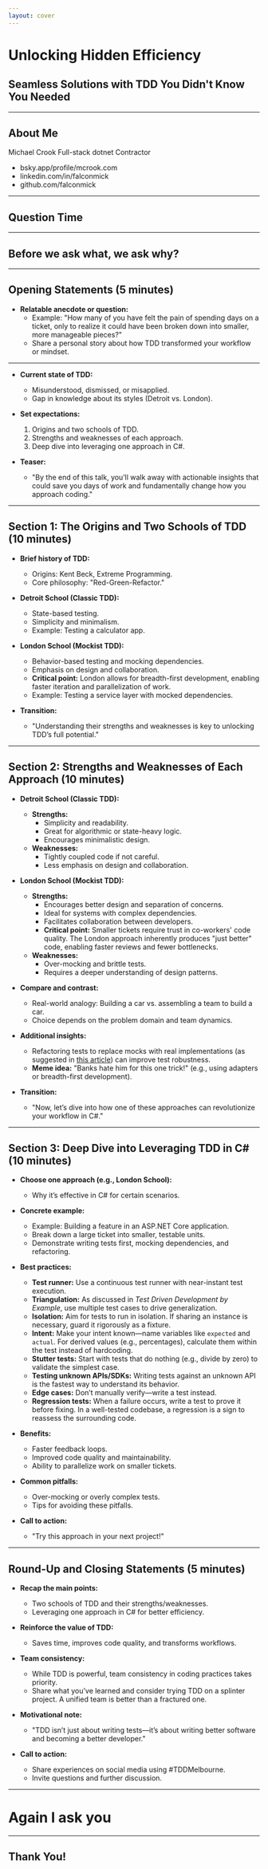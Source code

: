 ```yaml
---
layout: cover
---
```


# Unlocking Hidden Efficiency
## Seamless Solutions with TDD You Didn't Know You Needed

<!-- 
Test Driven Development has largely being dismissed by large swaths of developers, and in some cases, it's applied 
without a clear understanding of when and how to use its varying styles effectively. 
In this session I will go into the origins TDD and how you can fully leverage its powers become a better developer. 

But first of all, who am I?
-->

---

## About Me

Michael Crook
Full-stack dotnet Contractor

- bsky.app/profile/mcrook.com
- linkedin.com/in/falconmick
- github.com/falconmick

<!--
Hi
I’m Michael!
I am a full stack dotnet contractor from Perth who spends his days working with dotnet to help plumb up all things
data from across my teams many data sources.
I would like to see myself as an overly passionate tech nerd who can’t stop getting excited about all things code and hardware, 
You can find me under the handle falconmick just about everywhere where I talk mostly about coding and console modding.

Throughout my career with all the teams I have had the opportunity to work with I have found the following to always be
true: If you want to deliver high quality software testing your code is without a doubt the key deciding factor on
how likely you are to succeed. It is not the quality or quantity of developer that matters, but instead the discipline that the
team takes to ensure they validate their code with tests that can be run with as minimal friction in both speed and 
resilience to change.
-->

---

## Question Time

<!--
Before I start lets do a theoretical:
The upper management is in a flurry, Product Y that our company produces's top competitor Product X has just announced
AI chat-bot integration, a game changing feature that is going to send our company broke if we cannot match or beat
their announced delivery date.

In this project speed matters above all else, we have been promised that as soon as we get this live we will be given
the time needed to go back around and clean up the implementation.

So the question for the audience: 
Hands down if we push back on our teams standard testing standards for the sake of the project
OR
Hands up if we deliver the code with our standard and some would argue rather rigorous testing practices?

=== delay for hands ===

By the end of this presentation I hope to have as many hands in the air when I ask this question again for all the
reasons that I have coming up but it all boils down to one law of delivering software:

# Slow is Smooth. Smooth is Fast

Fun fact: Audience participation varies greatly from country to country and Australia typically is on the more stone
faced side! You all fell for my trap card, now when we reach the end if all goes well I will look like I have converted 
the entire room!

My ego can't wait


-->

---

## Before we ask what, we ask why?

<!--
Now before I start going over the basics of what testing is I thought it might be best to go over why?
More specifically why did I get sucked into the world of testing in the first place!

Like most of you I started out with a surface level appreciation but at the same time a slight disdain for tests. 
After spending the last day or two on my PR and seeing that my 60% coverage was not acceptable to our automated
code coverage Pull Request tool was the very last thing I wanted to see at 5pm on Friday.

Nevertheless, I would work late and add some basic tests that would cover all the new code, check in my PR and head
home late for the weekend. It didn't help my morale when I came in on monday and the first thing I see is a PR with an
obvious bug in it that made it feel like I shouldn't have bothered staying late as my PR is now going to take a hot
minute to fix and by then all the other developers will be busy working on their changes so my code won't get another 
review until lunch.

At times like this it can feel like test are there purely to make Sonar Qube happy and not to make my codebase any better.
Not much good that tests was when It didn't even end up catching anything important.

I had my fair share of experiences like this up until one day when I was on a new team and I had the great opportunity to
work with a seasoned veteran of the London School of Test Driven development overseeing the tech at my new employer. Having
spent the majority of his career working on software for the stock exchange in england he was in and around all of the 
thought leaders of the London School of Test driven development as those ideas were first maturing.

=-=-=-= todo: improve =-=-=-= need to give actual origins and be sure theyre right
A question you might all have now is, what is this London school and what's it doing in this testing talk? Well that
is to do with the origins of the two main approaches to test driven development, the original classist approach known
as the Detroit school of test driven development and the London school which is the mockist approach.
=-=-=-==-=-=-==-=-=-==-=-=-=-

But more about that later, back to my new job working with this seasoned veteran:

When I first joined the team we were still scaling out the team, as of such we were lucky enough to be in a phase of
maintenance with the bigger jobs on the horizon I was able to have some wisdom departed upon me, the most important
of which being

RED
GREEN
REFACTOR

// todo: continue description or rgr, then go to mention as a note stutter testing, mocking, adapters.
// todo: from there go over the application that took files from one location, read them, then moved
// todo: them based upon information inside of the file to the correct location and how it worked
// todo: first time without flaw on the entire dataset. Normally this would have been allot harder.
-->

---

## Opening Statements (5 minutes)

- **Relatable anecdote or question:**
    - Example: "How many of you have felt the pain of spending days on a ticket, only to realize it could have been broken down into smaller, more manageable pieces?"
    - Share a personal story about how TDD transformed your workflow or mindset.

<!--

-->

---

- **Current state of TDD:**
    - Misunderstood, dismissed, or misapplied.
    - Gap in knowledge about its styles (Detroit vs. London).

- **Set expectations:**
    1. Origins and two schools of TDD.
    2. Strengths and weaknesses of each approach.
    3. Deep dive into leveraging one approach in C#.

- **Teaser:**
    - "By the end of this talk, you’ll walk away with actionable insights that could save you days of work and fundamentally change how you approach coding."

---

## Section 1: The Origins and Two Schools of TDD (10 minutes)

- **Brief history of TDD:**
    - Origins: Kent Beck, Extreme Programming.
    - Core philosophy: "Red-Green-Refactor."

- **Detroit School (Classic TDD):**
    - State-based testing.
    - Simplicity and minimalism.
    - Example: Testing a calculator app.

- **London School (Mockist TDD):**
    - Behavior-based testing and mocking dependencies.
    - Emphasis on design and collaboration.
    - **Critical point:** London allows for breadth-first development, enabling faster iteration and parallelization of work.
    - Example: Testing a service layer with mocked dependencies.

- **Transition:**
    - "Understanding their strengths and weaknesses is key to unlocking TDD’s full potential."

---

## Section 2: Strengths and Weaknesses of Each Approach (10 minutes)

- **Detroit School (Classic TDD):**
    - **Strengths:**
        - Simplicity and readability.
        - Great for algorithmic or state-heavy logic.
        - Encourages minimalistic design.
    - **Weaknesses:**
        - Tightly coupled code if not careful.
        - Less emphasis on design and collaboration.

- **London School (Mockist TDD):**
    - **Strengths:**
        - Encourages better design and separation of concerns.
        - Ideal for systems with complex dependencies.
        - Facilitates collaboration between developers.
        - **Critical point:** Smaller tickets require trust in co-workers' code quality. The London approach inherently produces "just better" code, enabling faster reviews and fewer bottlenecks.
    - **Weaknesses:**
        - Over-mocking and brittle tests.
        - Requires a deeper understanding of design patterns.

- **Compare and contrast:**
    - Real-world analogy: Building a car vs. assembling a team to build a car.
    - Choice depends on the problem domain and team dynamics.

- **Additional insights:**
    - Refactoring tests to replace mocks with real implementations (as suggested in [this article](https://blog.devgenius.io/detroit-and-london-schools-of-test-driven-development-3d2f8dca71e5)) can improve test robustness.
    - **Meme idea:** "Banks hate him for this one trick!" (e.g., using adapters or breadth-first development).

- **Transition:**
    - "Now, let’s dive into how one of these approaches can revolutionize your workflow in C#."

---

## Section 3: Deep Dive into Leveraging TDD in C# (10 minutes)

- **Choose one approach (e.g., London School):**
    - Why it’s effective in C# for certain scenarios.

- **Concrete example:**
    - Example: Building a feature in an ASP.NET Core application.
    - Break down a large ticket into smaller, testable units.
    - Demonstrate writing tests first, mocking dependencies, and refactoring.

- **Best practices:**
    - **Test runner:** Use a continuous test runner with near-instant test execution.
    - **Triangulation:** As discussed in *Test Driven Development by Example*, use multiple test cases to drive generalization.
    - **Isolation:** Aim for tests to run in isolation. If sharing an instance is necessary, guard it rigorously as a fixture.
    - **Intent:** Make your intent known—name variables like `expected` and `actual`. For derived values (e.g., percentages), calculate them within the test instead of hardcoding.
    - **Stutter tests:** Start with tests that do nothing (e.g., divide by zero) to validate the simplest case.
    - **Testing unknown APIs/SDKs:** Writing tests against an unknown API is the fastest way to understand its behavior.
    - **Edge cases:** Don’t manually verify—write a test instead.
    - **Regression tests:** When a failure occurs, write a test to prove it before fixing. In a well-tested codebase, a regression is a sign to reassess the surrounding code.

- **Benefits:**
    - Faster feedback loops.
    - Improved code quality and maintainability.
    - Ability to parallelize work on smaller tickets.

- **Common pitfalls:**
    - Over-mocking or overly complex tests.
    - Tips for avoiding these pitfalls.

- **Call to action:**
    - "Try this approach in your next project!"

---

## Round-Up and Closing Statements (5 minutes)

- **Recap the main points:**
    - Two schools of TDD and their strengths/weaknesses.
    - Leveraging one approach in C# for better efficiency.

- **Reinforce the value of TDD:**
    - Saves time, improves code quality, and transforms workflows.

- **Team consistency:**
    - While TDD is powerful, team consistency in coding practices takes priority.
    - Share what you’ve learned and consider trying TDD on a splinter project. A unified team is better than a fractured one.

- **Motivational note:**
    - "TDD isn’t just about writing tests—it’s about writing better software and becoming a better developer."

- **Call to action:**
    - Share experiences on social media using #TDDMelbourne.
    - Invite questions and further discussion.

---

# Again I ask you

<!--
Let's go back to that theoretical:

In that project speed was touted as mattering above all else, we have been promised that as soon as we get this live we will be given
the time needed to go back around and clean up the implementation.

Hands down if we push back on our teams standard testing standards for the sake of the project
OR
===pause=== remember people, ego is on the line ===pause=== Hands up or slightly raised if we deliver the code with our 
standard and some would argue rather rigorous testing practices?
-->

---

## Thank You!